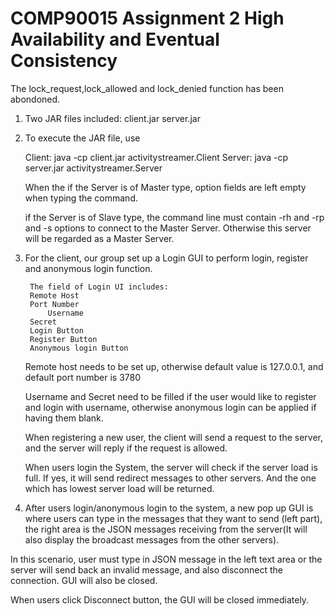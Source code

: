 # COMP90015 Assignment 2 High Availability and Eventual Consistency

The lock_request,lock_allowed and lock_denied function has been abondoned.


1. Two JAR files included:
	client.jar
	server.jar

2. To execute the JAR file, use

    Client:
	java -cp client.jar activitystreamer.Client 
    Server:
	java -cp server.jar activitystreamer.Server


	When the 
    if the Server is of Master type, option fields are left empty when
    typing the command.
	
    if the Server is of Slave type, the command line must contain -rh 
    and -rp and -s options to connect to the Master Server. Otherwise
    this server will be regarded as a Master Server.

3. For the client, our group set up a Login GUI to perform login, 
   register and anonymous login function.
	
        The field of Login UI includes:
	    Remote Host
	    Port Number
            Username
	    Secret
	    Login Button
	    Register Button
	    Anonymous login Button
	Remote host needs to be set up, otherwise default value is 
	127.0.0.1, and default port number is 3780
	
	Username and Secret need to be filled if the user would like to
	register and login with username, otherwise anonymous login can
	be applied if having them blank.
	
	When registering a new user, the client will send a request to
	the server, and the server will reply if the request is allowed.

	When users login the System, the server will check if the server
	load is full. If yes, it will send redirect messages to other
	servers. And the one which has lowest server load will be returned.

4. After users login/anonymous login to the system, a new pop up GUI is 
where users can type in the messages that they want to send (left part), 
the right area is the JSON messages receiving from the server(It will 
also display the broadcast messages from the other servers).
	
In this scenario, user must type in JSON message in the left text area 
or the server will send back an invalid message, and also disconnect 
the connection. GUI will also be closed.
	
When users click Disconnect button, the GUI will be closed immediately.
